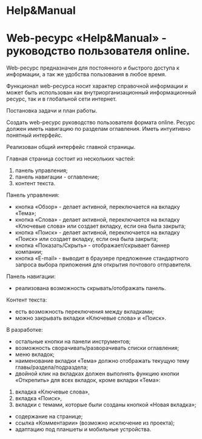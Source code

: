 # Help&Manual
# Web-ресурс «Help&Manual» - руководство пользователя online.

Web-ресурс предназначен для постоянного и быстрого доступа к информации, а так же удобства пользования в любое время.

Функционал web-ресурса носит характер справочной информации и может быть использован как внутриорганизационный информационный ресурс, так и в глобальной сети интернет.

Постановка задачи и план работы.

Создать web-ресурс руководство пользователя формата online. Ресурс должен иметь навигацию по разделам оглавления. Иметь интуитивно понятный интерфейс.

Реализован общий интерфейс главной страницы.

Главная страница состоит из нескольких частей:
1. панель управления;
2. панель навигации - оглавление;
3. контент текста.

Панель управления:
- кнопка «Обзор» - делает активной, переключается на вкладку «Тема»;
- кнопка «Слова» - делает активной, переключается на вкладку «Ключевые слова» или создает вкладку, если она была закрыта;
- кнопка «Поиск» - делает активной, переключается на вкладку «Поиск» или создает вкладку, если она была закрыта;
- кнопка «Показать/Скрыть» - отображает/скрывает баннер компании;
- кнопка «E-mail» - выводит в браузере предложение стандартного запроса выбора приложения для открытия почтового отправителя.

Панель навигации:
- реализована возможность скрывать/отображать панель.

Контент текста:
- есть возможность переключения между вкладками;
- можно закрывать вкладки «Ключевые слова» и «Поиск».

В разработке:
- остальные кнопки на панели инструментов;
- возможность сворачивать/разворачивать списки оглавления;
- меню вкладок;
- наименование вкладки «Тема» должно отображать текущую тему главы/раздела/подраздела;
- двойной клик на вкладках должен выполнять функцию кнопки «Открепить» для всех вкладок, кроме вкладки «Тема»:
1) вкладка «Ключевые слова»,
2) вкладка «Поиск»,
3) вкладки с темами, которые были созданы кнопкой «Новая вкладка»;
- содержание на странице;
- ссылка «Комментарии» (возможно исключение из проекта);
- адаптацию под планшеты и мобильные устройства.